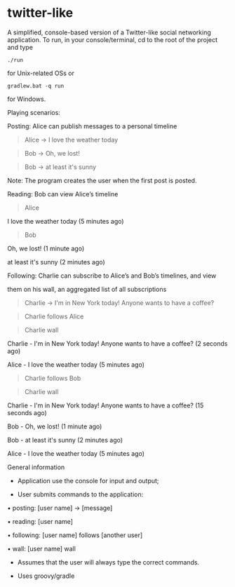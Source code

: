 twitter-like
============

A simplified, console-based version of a Twitter-like social networking application.
To run, in your console/terminal, cd to the root of the project and type 

    ./run

for Unix-related OSs or 

    gradlew.bat -q run
    
for Windows.


Playing scenarios:

Posting: Alice can publish messages to a personal timeline

> Alice -> I love the weather today

> Bob -> Oh, we lost!

> Bob -> at least it's sunny

Note: The program creates the user when the first post is posted.

Reading: Bob can view Alice’s timeline

> Alice 

I love the weather today (5 minutes ago)

> Bob

Oh, we lost! (1 minute ago)

at least it's sunny (2 minutes ago)

Following: Charlie can subscribe to Alice’s and Bob’s timelines, and view 

them on his wall, an aggregated list of all subscriptions 

> Charlie -> I'm in New York today! Anyone wants to have a coffee?

> Charlie follows Alice

> Charlie wall 

Charlie - I'm in New York today! Anyone wants to have a coffee? (2 seconds ago)

Alice - I love the weather today (5 minutes ago)

> Charlie follows Bob

> Charlie wall 

Charlie - I'm in New York today! Anyone wants to have a coffee? (15 seconds ago)

Bob - Oh, we lost! (1 minute ago)

Bob - at least it's sunny (2 minutes ago)

Alice - I love the weather today (5 minutes ago)

General information

- Application use the console for input and output;

- User submits commands to the application:

• posting: [user name] -> [message]

• reading: [user name]

• following: [user name] follows [another user]

• wall: [user name] wall

- Assumes that the user will always type the correct commands.

- Uses groovy/gradle
